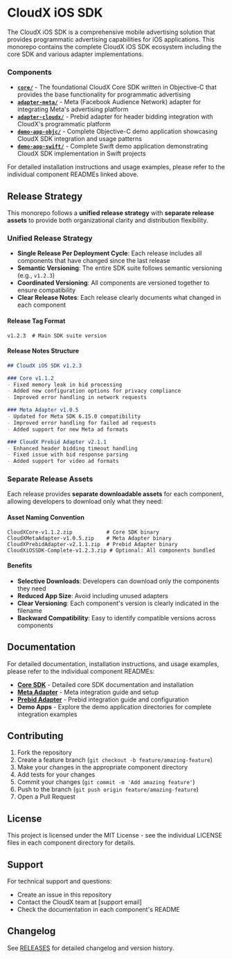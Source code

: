 # CloudX iOS SDK

The CloudX iOS SDK is a comprehensive mobile advertising solution that provides programmatic advertising capabilities for iOS applications. This monorepo contains the complete CloudX iOS SDK ecosystem including the core SDK and various adapter implementations.

### Components

- **[`core/`](core/README.md)** - The foundational CloudX Core SDK written in Objective-C that provides the base functionality for programmatic advertising
- **[`adapter-meta/`](adapter-meta/README.md)** - Meta (Facebook Audience Network) adapter for integrating Meta's advertising platform
- **[`adapter-cloudx/`](adapter-cloudx/README.md)** - Prebid adapter for header bidding integration with CloudX's programmatic platform
- **[`demo-app-objc/`](demo-app-objc/)** - Complete Objective-C demo application showcasing CloudX SDK integration and usage patterns
- **[`demo-app-swift/`](demo-app-swift/)** - Complete Swift demo application demonstrating CloudX SDK implementation in Swift projects

For detailed installation instructions and usage examples, please refer to the individual component READMEs linked above.

## Release Strategy

This monorepo follows a **unified release strategy** with **separate release assets** to provide both organizational clarity and distribution flexibility.

### Unified Release Strategy

- **Single Release Per Deployment Cycle**: Each release includes all components that have changed since the last release
- **Semantic Versioning**: The entire SDK suite follows semantic versioning (e.g., `v1.2.3`)
- **Coordinated Versioning**: All components are versioned together to ensure compatibility
- **Clear Release Notes**: Each release clearly documents what changed in each component

#### Release Tag Format
```
v1.2.3  # Main SDK suite version
```

#### Release Notes Structure
```markdown
## CloudX iOS SDK v1.2.3

### Core v1.1.2
- Fixed memory leak in bid processing
- Added new configuration options for privacy compliance
- Improved error handling in network requests

### Meta Adapter v1.0.5
- Updated for Meta SDK 6.15.0 compatibility
- Improved error handling for failed ad requests
- Added support for new Meta ad formats

### CloudX Prebid Adapter v2.1.1
- Enhanced header bidding timeout handling
- Fixed issue with bid response parsing
- Added support for video ad formats
```

### Separate Release Assets

Each release provides **separate downloadable assets** for each component, allowing developers to download only what they need:

#### Asset Naming Convention
```
CloudXCore-v1.1.2.zip           # Core SDK binary
CloudXMetaAdapter-v1.0.5.zip    # Meta Adapter binary  
CloudXPrebidAdapter-v2.1.1.zip  # Prebid Adapter binary
CloudXiOSSDK-Complete-v1.2.3.zip # Optional: All components bundled
```

#### Benefits
- **Selective Downloads**: Developers can download only the components they need
- **Reduced App Size**: Avoid including unused adapters
- **Clear Versioning**: Each component's version is clearly indicated in the filename
- **Backward Compatibility**: Easy to identify compatible versions across components

## Documentation

For detailed documentation, installation instructions, and usage examples, please refer to the individual component READMEs:

- **[Core SDK](core/README.md)** - Detailed core SDK documentation and installation
- **[Meta Adapter](adapter-meta/README.md)** - Meta integration guide and setup
- **[Prebid Adapter](adapter-cloudx/README.md)** - Prebid integration guide and configuration
- **Demo Apps** - Explore the demo application directories for complete integration examples

## Contributing

1. Fork the repository
2. Create a feature branch (`git checkout -b feature/amazing-feature`)
3. Make your changes in the appropriate component directory
4. Add tests for your changes
5. Commit your changes (`git commit -m 'Add amazing feature'`)
6. Push to the branch (`git push origin feature/amazing-feature`)
7. Open a Pull Request

## License

This project is licensed under the MIT License - see the individual LICENSE files in each component directory for details.

## Support

For technical support and questions:
- Create an issue in this repository
- Contact the CloudX team at [support email]
- Check the documentation in each component's README

## Changelog

See [RELEASES](https://github.com/cloudx-xenoss/cloudexchange.ios.sdk/releases) for detailed changelog and version history.